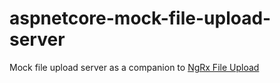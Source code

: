 # aspnetcore-mock-file-upload-server

Mock file upload server as a companion to [NgRx File Upload](https://github.com/wesleygrimes/ngrx-file-upload)
